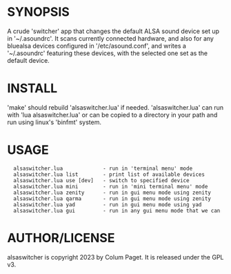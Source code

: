 SYNOPSIS
========

A crude 'switcher' app that changes the default ALSA sound device set up in '~/.asoundrc'. It scans currently connected hardware, and also for any bluealsa devices configured in '/etc/asound.conf', and writes a '~/.asoundrc' featuring these devices, with the selected one set as the default device. 


INSTALL
=======

'make' should rebuild 'alsaswitcher.lua' if needed. 'alsaswitcher.lua' can run with 'lua alsaswitcher.lua' or can be copied to a directory in your path and run using linux's 'binfmt' system.


USAGE
=====

```
  alsaswitcher.lua             - run in 'terminal menu' mode
  alsaswitcher.lua list        - print list of available devices
  alsaswitcher.lua use [dev]   - switch to specified device
  alsaswitcher.lua mini        - run in 'mini terminal menu' mode
  alsaswitcher.lua zenity      - run in gui menu mode using zenity
  alsaswitcher.lua qarma       - run in gui menu mode using zenity
  alsaswitcher.lua yad         - run in gui menu mode using yad
  alsaswitcher.lua gui         - run in any gui menu mode that we can
```


AUTHOR/LICENSE
==============

alsaswitcher is copyright 2023 by Colum Paget. It is released under the GPL v3.

